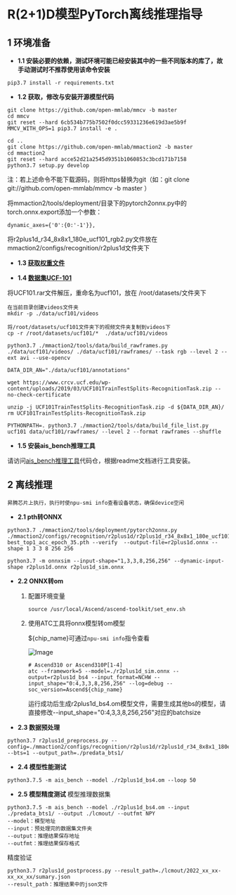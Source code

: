 # R(2+1)D模型PyTorch离线推理指导

##  1  环境准备

- **1.1 安装必要的依赖，测试环境可能已经安装其中的一些不同版本的库了，故手动测试时不推荐使用该命令安装**

```
pip3.7 install -r requirements.txt   
```

- **1.2 获取，修改与安装开源模型代码**

```
git clone https://github.com/open-mmlab/mmcv -b master 
cd mmcv
git reset --hard 6cb534b775b7502f0dcc59331236e619d3ae5b9f
MMCV_WITH_OPS=1 pip3.7 install -e .

cd ..
git clone https://github.com/open-mmlab/mmaction2 -b master
cd mmaction2 
git reset --hard acce52d21a2545d9351b1060853c3bcd171b7158
python3.7 setup.py develop

```
注：若上述命令不能下载源码，则将https替换为git（如：git clone git://github.com/open-mmlab/mmcv -b master ）

将mmaction2/tools/deployment/目录下的pytorch2onnx.py中的torch.onnx.export添加一个参数：

` dynamic_axes={'0':{0:'-1'}}, `

将r2plus1d_r34_8x8x1_180e_ucf101_rgb2.py文件放在mmaction2/configs/recognition/r2plus1d文件夹下

- **1.3 [获取权重文件](https://www.aliyundrive.com/drive/folder/6130e24c1b56461015b44659bdc650a9d3cd8e71)**

- **1.4 [数据集UCF-101](https://www.crcv.ucf.edu/data/UCF101/UCF101.rar)**

将UCF101.rar文件解压，重命名为ucf101，放在 /root/datasets/文件夹下

```
在当前目录创建videos文件夹
mkdir -p ./data/ucf101/videos

将/root/datasets/ucf101文件夹下的视频文件夹复制到videos下
cp -r /root/datasets/ucf101/*  ./data/ucf101/videos

python3.7 ./mmaction2/tools/data/build_rawframes.py ./data/ucf101/videos/ ./data/ucf101/rawframes/ --task rgb --level 2 --ext avi --use-opencv

DATA_DIR_AN="./data/ucf101/annotations"

wget https://www.crcv.ucf.edu/wp-content/uploads/2019/03/UCF101TrainTestSplits-RecognitionTask.zip --no-check-certificate

unzip -j UCF101TrainTestSplits-RecognitionTask.zip -d ${DATA_DIR_AN}/
rm UCF101TrainTestSplits-RecognitionTask.zip

PYTHONPATH=. python3.7 ./mmaction2/tools/data/build_file_list.py ucf101 data/ucf101/rawframes/ --level 2 --format rawframes --shuffle
```
- **1.5 安装ais_bench推理工具**

请访问[ais_bench推理工具](https://gitee.com/ascend/tools/tree/master/ais-bench_workload/tool/ais_bench)代码仓，根据readme文档进行工具安装。

## 2 离线推理 

```
昇腾芯片上执行，执行时使npu-smi info查看设备状态，确保device空闲
```
- **2.1 pth转ONNX**
```
python3.7 ./mmaction2/tools/deployment/pytorch2onnx.py ./mmaction2/configs/recognition/r2plus1d/r2plus1d_r34_8x8x1_180e_ucf101_rgb2.py best_top1_acc_epoch_35.pth --verify  --output-file=r2plus1d.onnx --shape 1 3 3 8 256 256

python3.7 -m onnxsim --input-shape="1,3,3,8,256,256" --dynamic-input-shape r2plus1d.onnx r2plus1d_sim.onnx
```
- **2.2 ONNX转om**
   1. 配置环境变量
        ```
        source /usr/local/Ascend/ascend-toolkit/set_env.sh
        ```

   2. 使用ATC工具将onnx模型转om模型

        ${chip_name}可通过`npu-smi info`指令查看

        ![Image](https://gitee.com/ascend/ModelZoo-PyTorch/raw/master/ACL_PyTorch/images/310P3.png)

        ```
        # Ascend310 or Ascend310P[1-4]
        atc --framework=5 --model=./r2plus1d_sim.onnx --output=r2plus1d_bs4 --input_format=NCHW --input_shape="0:4,3,3,8,256,256" --log=debug --soc_version=Ascend${chip_name}
        ```

        运行成功后生成r2plus1d_bs4.om模型文件，需要生成其他bs的模型，请直接修改--input_shape="0:4,3,3,8,256,256"对应的batchsize

- **2.3 数据预处理**
```
python3.7 r2plus1d_preprocess.py --config=./mmaction2/configs/recognition/r2plus1d/r2plus1d_r34_8x8x1_180e_ucf101_rgb2.py --bts=1 --output_path=./predata_bts1/
```

- **2.4 模型性能测试**
```
python3.7.5 -m ais_bench --model ./r2plus1d_bs4.om --loop 50
```

- **2.5 模型精度测试**
模型推理数据集
```
python3.7.5 -m ais_bench --model ./r2plus1d_bs4.om --input ./predata_bts1/ --output ./lcmout/ --outfmt NPY
--model：模型地址
--input：预处理完的数据集文件夹
--output：推理结果保存地址
--outfmt：推理结果保存格式
```
精度验证
```
python3.7 r2plus1d_postprocess.py --result_path=./lcmout/2022_xx_xx-xx_xx_xx/sumary.json
--result_path：推理结果中的json文件
```


